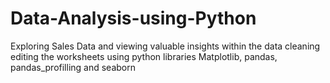 # Data-Analysis-using-Python
Exploring Sales Data  and  viewing valuable insights within the data cleaning editing the worksheets using  python libraries Matplotlib, pandas, pandas_profilling and seaborn 
